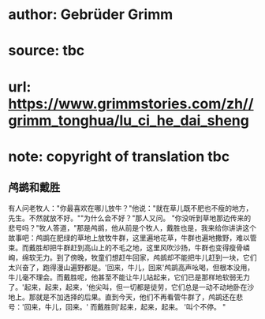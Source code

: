 # author: Gebrüder Grimm
# source: tbc
# url: https://www.grimmstories.com/zh//grimm_tonghua/lu_ci_he_dai_sheng
# note: copyright of translation tbc

## 鸬鹚和戴胜 

有人问老牧人："你最喜欢在哪儿放牛？"他说："就在草儿既不肥也不瘦的地方，先生。不然就放不好。""为什么会不好？"那人又问。
"你没听到草地那边传来的悲号吗？"牧人答道，"那是鸬鹚，他从前是个牧人，戴胜也是，我来给你讲讲这个故事吧：鸬鹚在肥绿的草地上放牧牛群，这里遍地花草，牛群也遍地撒野，难以管束。而戴胜却把牛群赶到高山上的不毛之地，这里风吹沙扬，牛群也变得瘦骨嶙峋，绵软无力。到了傍晚，牧童们想赶牛回家，鸬鹚却不能把牛儿赶到一块，它们太兴奋了，跑得漫山遍野都是。'回来，牛儿，回来'鸬鹚高声吆喝，但根本没用，牛儿毫不理会。而戴胜呢，他甚至不能让牛儿站起来，它们已是那样地软弱无力了。'起来，起来，起来，'他尖叫，但一切都是徒劳，它们总是一动不动地卧在沙地上。那就是不加选择的后果。直到今天，他们不再看管牛群了，鸬鹚还在悲号：'回来，牛儿，回来。'
而戴胜则'起来，起来，起来。 '叫个不停。 "
